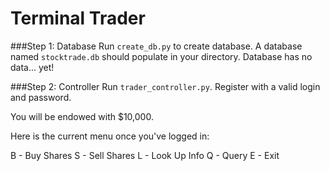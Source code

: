 Terminal Trader
=================

###Step 1: Database
Run `create_db.py` to create database. A database named `stocktrade.db` should populate in your directory. Database has no data... yet! 

###Step 2: Controller
Run `trader_controller.py`. Register with a valid login and password. 

You will be endowed with $10,000.

Here is the current menu once you've logged in:

B - Buy Shares
S - Sell Shares
L - Look Up Info
Q - Query
E - Exit
